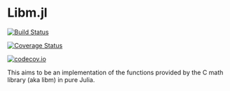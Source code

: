 # Libm.jl

[![Build Status](https://travis-ci.org/JuliaMath/Libm.jl.svg?branch=master)](https://travis-ci.org/JuliaMath/Libm.jl)

[![Coverage Status](https://coveralls.io/repos/JuliaMath/Libm.jl/badge.svg?branch=master&service=github)](https://coveralls.io/github/JuliaMath/Libm.jl?branch=master)

[![codecov.io](http://codecov.io/github/JuliaMath/Libm.jl/coverage.svg?branch=master)](http://codecov.io/github/JuliaMath/Libm.jl?branch=master)

This aims to be an implementation of the functions provided by the C math library (aka libm) in pure Julia.